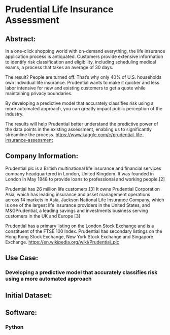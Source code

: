 # Prudential Life Insurance Assessment

## Abstract:
In a one-click shopping world with on-demand everything, the life insurance application process is antiquated. Customers provide extensive information to identify risk classification and eligibility, including scheduling medical exams, a process that takes an average of 30 days.

The result? People are turned off. That’s why only 40% of U.S. households own individual life insurance. Prudential wants to make it quicker and less labor intensive for new and existing customers to get a quote while maintaining privacy boundaries.

By developing a predictive model that accurately classifies risk using a more automated approach, you can greatly impact public perception of the industry.

The results will help Prudential better understand the predictive power of the data points in the existing assessment, enabling us to significantly streamline the process. https://www.kaggle.com/c/prudential-life-insurance-assessment

## Company Information:
Prudential plc is a British multinational life insurance and financial services company headquartered in London, United Kingdom. It was founded in London in May 1848 to provide loans to professional and working people.[2]

Prudential has 26 million life customers.[3] It owns Prudential Corporation Asia, which has leading insurance and asset management operations across 14 markets in Asia, Jackson National Life Insurance Company, which is one of the largest life insurance providers in the United States, and M&GPrudential, a leading savings and investments business serving customers in the UK and Europe [3]

Prudential has a primary listing on the London Stock Exchange and is a constituent of the FTSE 100 Index. Prudential has secondary listings on the Hong Kong Stock Exchange, New York Stock Exchange and Singapore Exchange. https://en.wikipedia.org/wiki/Prudential_plc

###
## Use Case:
### Developing a predictive model that accurately classifies risk using a more automated approach
## Initial Dataset:

## Software:
### Python
